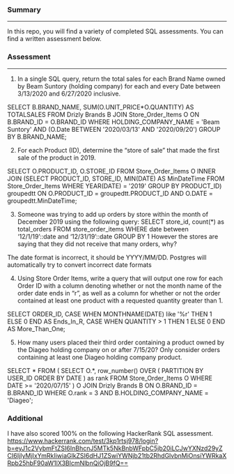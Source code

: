 ### Summary
---

In this repo, you will find a variety of completed SQL assessments. You can find a written assessment below. 

### Assessment
---

1. In a single SQL query, return the total sales for each Brand Name owned by Beam Suntory (holding company) for each and every Date between 3/13/2020 and 6/27/2020 inclusive. 

SELECT B.BRAND_NAME, SUM(O.UNIT_PRICE*O.QUANTITY) AS TOTALSALES
FROM Drizly Brands B
JOIN Store_Order_Items O ON B.BRAND_ID = O.BRAND_ID
WHERE HOLDING_COMPANY_NAME = 'Beam Suntory' AND (O.Date BETWEEN '2020/03/13' AND '2020/09/20')
GROUP BY B.BRAND_NAME;

2. For each Product (ID), determine the “store of sale” that made the first sale of the product in 2019. 

SELECT O.PRODUCT_ID, O.STORE_ID
FROM Store_Order_Items O
INNER JOIN
    (SELECT PRODUCT_ID, STORE_ID, MIN(DATE) AS MinDateTime
    FROM Store_Order_Items
    WHERE YEAR(DATE) = '2019'
    GROUP BY PRODUCT_ID) groupedtt 
ON O.PRODUCT_ID = groupedtt.PRODUCT_ID 
AND O.DATE = groupedtt.MinDateTime;

3. Someone was trying to add up orders by store within the month of December 2019 using the following query: SELECT store_id, count(*) as total_orders FROM store_order_items WHERE date between ‘12/1/19’::date and ‘12/31/19’::date GROUP BY 1 However the stores are saying that they did not receive that many orders, why? 

The date format is incorrect, it should be YYYY/MM/DD. Postgres will automatically try to convert incorrect date formats

4. Using Store Order Items, write a query that will output one row for each Order ID with a column denoting whether or not the month name of the order date ends in “r”, as well as a column for whether or not the order contained at least one product with a requested quantity greater than 1. 

SELECT ORDER_ID, 
CASE WHEN MONTHNAME(DATE) like '%r' THEN 1 ELSE 0 END AS Ends_In_R,
CASE WHEN QUANTITY > 1 THEN 1 ELSE 0 END AS More_Than_One;

5. How many users placed their third order containing a product owned by the Diageo holding company on or after 7/15/20? Only consider orders containing at least one Diageo holding company product. 

SELECT *
FROM (
    SELECT O.*,
        row_number() OVER (
            PARTITION BY USER_ID 
            ORDER BY DATE
            ) as rank
    FROM Store_Order_Items O
    WHERE DATE >= '2020/07/15'
    ) O
JOIN Drizly Brands B ON O.BRAND_ID = B.BRAND_ID
WHERE O.rank = 3 AND B.HOLDING_COMPANY_NAME = 'Diageo';

### Additional

I have also scored 100% on the following HackerRank SQL assessment. 
https://www.hackerrank.com/test/3kp1rtsj978/login?b=eyJ1c2VybmFtZSI6InBhcnJ5MTk5NkBnbWFpbC5jb20iLCJwYXNzd29yZCI6IjIyMjIxYmRkIiwiaGlkZSI6dHJ1ZSwiYWNjb21tb2RhdGlvbnMiOnsiYWRkaXRpb25hbF90aW1lX3BlcmNlbnQiOjB9fQ==
